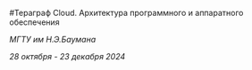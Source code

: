 #Тераграф Cloud. Архитектура программного и аппаратного обеспечения

*МГТУ им Н.Э.Баумана*


*28 октября - 23 декабря 2024*


